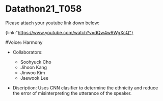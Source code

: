 # Datathon21_T058

Please attach your youtube link down below:

{link:"https://www.youtube.com/watch?v=dQw4w9WgXcQ"}

#Voice♭ Harmony

 - Collaborators:
    - Soohyuck Cho
    - Jihoon Kang
    - Jinwoo Kim
    - Jaewook Lee

 - Discription:
    Uses CNN clasifier to determine the ethnicity and reduce the error of misinterpreting the utterance of the speaker.
